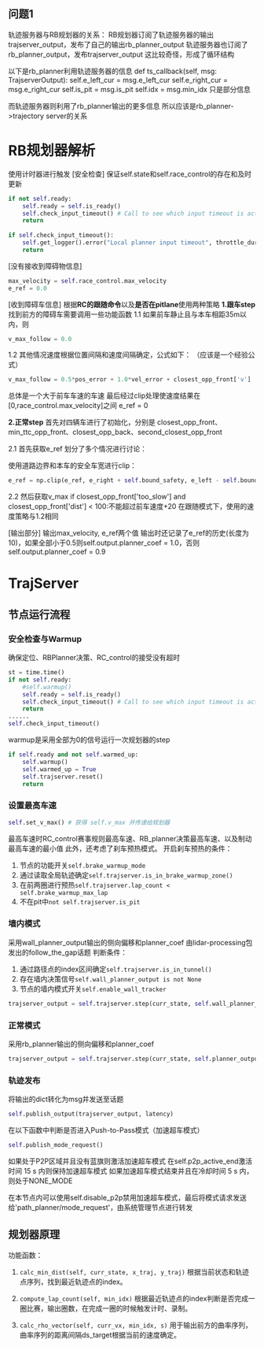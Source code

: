 ## 问题1
轨迹服务器与RB规划器的关系：
RB规划器订阅了轨迹服务器的输出trajserver_output，发布了自己的输出rb_planner_output
轨迹服务器也订阅了rb_planner_output，发布trajserver_output
这比较奇怪，形成了循环结构

以下是rb_planner利用轨迹服务器的信息
def ts_callback(self, msg: TrajserverOutput):
    self.e_left_cur = msg.e_left_cur
    self.e_right_cur = msg.e_right_cur
    self.is_pit = msg.is_pit
    self.idx = msg.min_idx
只是部分信息

而轨迹服务器则利用了rb_planner输出的更多信息
所以应该是rb_planner->trajectory server的关系

# RB规划器解析
使用计时器进行触发
[安全检查]
保证self.state和self.race_control的存在和及时更新
```python
if not self.ready:
    self.ready = self.is_ready()
    self.check_input_timeout() # Call to see which input timeout is active
    return
        
if self.check_input_timeout():
    self.get_logger().error("Local planner input timeout", throttle_duration_sec=1.0)
    return
```


[没有接收到障碍物信息]
```python
max_velocity = self.race_control.max_velocity
e_ref = 0.0
```

[收到障碍车信息]
根据**RC的跟随命令**以及**是否在pitlane**使用两种策略
**1.跟车step**
找到前方的障碍车需要调用一些功能函数
1.1 如果前车静止且与本车相距35m以内，则
```python
v_max_follow = 0.0
```
1.2 其他情况速度根据位置间隔和速度间隔确定，公式如下：
（应该是一个经验公式）
```python
v_max_follow = 0.5*pos_error + 1.0*vel_error + closest_opp_front['v'] 
```
总体是一个大于前车车速的车速
最后经过clip处理使速度结果在[0,race_control.max_velocity]之间
e_ref = 0

**2.正常step**
首先对四辆车进行了初始化，分别是
closest_opp_front、min_ttc_opp_front、closest_opp_back、second_closest_opp_front

2.1 首先获取e_ref
划分了多个情况进行讨论：

使用道路边界和本车的安全车宽进行clip：
```python
e_ref = np.clip(e_ref, e_right + self.bound_safety, e_left - self.bound_safety)
```

2.2 然后获取v_max
if closest_opp_front['too_slow'] and closest_opp_front['dist'] < 100:不能超过前车速度+20
在跟随模式下，使用的速度策略与1.2相同

[输出部分]
输出max_velocity, e_ref两个值
输出时还记录了e_ref的历史(长度为10)，如果全部小于0.5则self.output.planner_coef = 1.0，否则self.output.planner_coef = 0.9

# TrajServer
## 节点运行流程
### 安全检查与Warmup
确保定位、RBPlanner决策、RC_control的接受没有超时
```python
st = time.time()
if not self.ready:
    #self.warmup()
    self.ready = self.is_ready()
    self.check_input_timeout() # Call to see which input timeout is active
    return
......
self.check_input_timeout()
```
warmup是采用全部为0的信号运行一次规划器的step
```python
if self.ready and not self.warmed_up:
    self.warmup()
    self.warmed_up = True
    self.trajserver.reset()
    return
```
### 设置最高车速
```python
self.set_v_max() # 获得 self.v_max 并传递给规划器
```
最高车速时RC_control赛事规则最高车速、RB_planner决策最高车速、以及制动最高车速的最小值
此外，还考虑了刹车预热模式。
开启刹车预热的条件：
1. 节点的功能开关`self.brake_warmup_mode`
2. 通过读取全局轨迹确定`self.trajserver.is_in_brake_warmup_zone()`
3. 在前两圈进行预热`self.trajserver.lap_count < self.brake_warmup_max_lap`
4. 不在pit中`not self.trajserver.is_pit`

### 墙内模式
采用wall_planner_output输出的侧向偏移和planner_coef
由lidar-processing包发出的follow_the_gap话题
判断条件：
1. 通过路径点的index区间确定`self.trajserver.is_in_tunnel()`
2. 存在墙内决策信号`self.wall_planner_output is not None`
3. 节点的墙内模式开关`self.enable_wall_tracker`

```python
trajserver_output = self.trajserver.step(curr_state, self.wall_planner_output.e_ref, self.wall_planner_output.planner_coef)
```

### 正常模式
采用rb_planner输出的侧向偏移和planner_coef
```python
trajserver_output = self.trajserver.step(curr_state, self.planner_output.e_ref, self.planner_output.planner_coef)
```

### 轨迹发布
将输出的dict转化为msg并发送至话题
```python
self.publish_output(trajserver_output, latency) 
```
在以下函数中判断是否进入Push-to-Pass模式（加速超车模式）
```python
self.publish_mode_request()
```
如果处于P2P区域并且没有蓝旗则激活加速超车模式
在self.p2p_active_end激活时间 15 s 内则保持加速超车模式
如果加速超车模式结束并且在冷却时间 5 s 内，则处于NONE_MODE

在本节点内可以使用self.disable_p2p禁用加速超车模式，最后将模式请求发送给'path_planner/mode_request'，由系统管理节点进行转发

## 规划器原理

功能函数：
1. `calc_min_dist(self, curr_state, x_traj, y_traj)`
根据当前状态和轨迹点序列，找到最近轨迹点的index。

2. `compute_lap_count(self, min_idx)`
根据最近轨迹点的index判断是否完成一圈比赛，输出圈数，在完成一圈的时候触发计时、录制。

3. `calc_rho_vector(self, curr_vx, min_idx, s)`
用于输出前方的曲率序列，曲率序列的距离间隔ds_target根据当前的速度确定。
